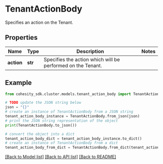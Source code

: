 # TenantActionBody

Specifies an action on the Tenant.

## Properties

Name | Type | Description | Notes
------------ | ------------- | ------------- | -------------
**action** | **str** | Specifies the action which will be performed on the Tenant. | 

## Example

```python
from cohesity_sdk.cluster.models.tenant_action_body import TenantActionBody

# TODO update the JSON string below
json = "{}"
# create an instance of TenantActionBody from a JSON string
tenant_action_body_instance = TenantActionBody.from_json(json)
# print the JSON string representation of the object
print(TenantActionBody.to_json())

# convert the object into a dict
tenant_action_body_dict = tenant_action_body_instance.to_dict()
# create an instance of TenantActionBody from a dict
tenant_action_body_from_dict = TenantActionBody.from_dict(tenant_action_body_dict)
```
[[Back to Model list]](../README.md#documentation-for-models) [[Back to API list]](../README.md#documentation-for-api-endpoints) [[Back to README]](../README.md)


